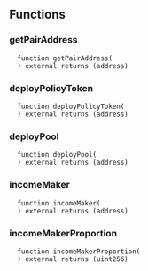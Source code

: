 


## Functions
### getPairAddress
```solidity
  function getPairAddress(
  ) external returns (address)
```




### deployPolicyToken
```solidity
  function deployPolicyToken(
  ) external returns (address)
```




### deployPool
```solidity
  function deployPool(
  ) external returns (address)
```




### incomeMaker
```solidity
  function incomeMaker(
  ) external returns (address)
```




### incomeMakerProportion
```solidity
  function incomeMakerProportion(
  ) external returns (uint256)
```




